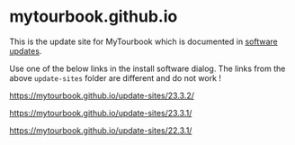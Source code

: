 # mytourbook.github.io

This is the update site for MyTourbook which is documented in [software updates](https://mytourbook.sourceforge.io/mytourbook/index.php/download-install/software-updates).

Use one of the below links in the install software dialog. The links from the above `update-sites` folder are different and do not work !

https://mytourbook.github.io/update-sites/23.3.2/

https://mytourbook.github.io/update-sites/23.3.1/

https://mytourbook.github.io/update-sites/22.3.1/ 




